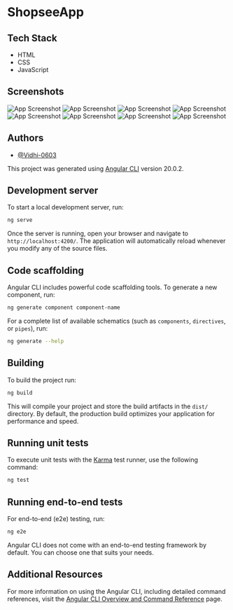 # ShopseeApp



## Tech Stack

- HTML
- CSS
- JavaScript

  
## Screenshots

![App Screenshot](Screenshot%202025-08-15%20220408.png)
![App Screenshot](Screenshot%202025-08-15%20220346.png)
![App Screenshot](Screenshot%202025-08-15%20220441.png)
![App Screenshot](Screenshot%202025-08-15%20220508.png)
![App Screenshot](Screenshot%202025-08-15%20220604.png)
![App Screenshot](Screenshot%202025-08-15%20220620.png)
![App Screenshot](Screenshot%202025-08-15%20220642.png)
![App Screenshot](Screenshot%202025-08-15%20220747.png)



## Authors

- [@Vidhi-0603](https://github.com/Vidhi-0603)



This project was generated using [Angular CLI](https://github.com/angular/angular-cli) version 20.0.2.

## Development server

To start a local development server, run:

```bash
ng serve
```

Once the server is running, open your browser and navigate to `http://localhost:4200/`. The application will automatically reload whenever you modify any of the source files.

## Code scaffolding

Angular CLI includes powerful code scaffolding tools. To generate a new component, run:

```bash
ng generate component component-name
```

For a complete list of available schematics (such as `components`, `directives`, or `pipes`), run:

```bash
ng generate --help
```

## Building

To build the project run:

```bash
ng build
```

This will compile your project and store the build artifacts in the `dist/` directory. By default, the production build optimizes your application for performance and speed.

## Running unit tests

To execute unit tests with the [Karma](https://karma-runner.github.io) test runner, use the following command:

```bash
ng test
```

## Running end-to-end tests

For end-to-end (e2e) testing, run:

```bash
ng e2e
```

Angular CLI does not come with an end-to-end testing framework by default. You can choose one that suits your needs.

## Additional Resources

For more information on using the Angular CLI, including detailed command references, visit the [Angular CLI Overview and Command Reference](https://angular.dev/tools/cli) page.
